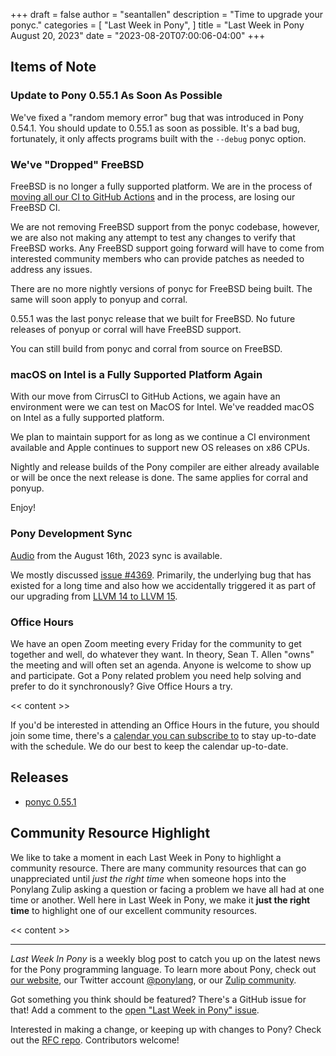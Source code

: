 +++
draft = false
author = "seantallen"
description = "Time to upgrade your ponyc."
categories = [
    "Last Week in Pony",
]
title = "Last Week in Pony August 20, 2023"
date = "2023-08-20T07:00:06-04:00"
+++

## Items of Note

### Update to Pony 0.55.1 As Soon As Possible

We've fixed a "random memory error" bug that was introduced in Pony 0.54.1. You should update to 0.55.1 as soon as possible. It's a bad bug, fortunately, it only affects programs built with the `--debug` ponyc option.

### We've "Dropped" FreeBSD

FreeBSD is no longer a fully supported platform. We are in the process of [moving all our CI to GitHub Actions](https://www.ponylang.io/blog/2023/08/last-week-in-pony-august-13-2023/#the-great-ci-move-is-underway) and in the process, are losing our FreeBSD CI.

We are not removing FreeBSD support from the ponyc codebase, however, we are also not making any attempt to test any changes to verify that FreeBSD works. Any FreeBSD support going forward will have to come from interested community members who can provide patches as needed to address any issues.

There are no more nightly versions of ponyc for FreeBSD being built. The same will soon apply to ponyup and corral.

0.55.1 was the last ponyc release that we built for FreeBSD. No future releases of ponyup or corral will have FreeBSD support.

You can still build from ponyc and corral from source on FreeBSD.

### macOS on Intel is a Fully Supported Platform Again

With our move from CirrusCI to GitHub Actions, we again have an environment were we can test on MacOS for Intel. We've readded macOS on Intel as a fully supported platform.

We plan to maintain support for as long as we continue a CI environment available and Apple continues to support new OS releases on x86 CPUs.

Nightly and release builds of the Pony compiler are either already available or will be once the next release is done. The same applies for corral and ponyup.

Enjoy!

### Pony Development Sync

[Audio](https://sync-recordings.ponylang.io/r/2023_08_15.m4a) from the August 16th, 2023 sync is available.

We mostly discussed [issue #4369](https://github.com/ponylang/ponyc/issues/4369). Primarily, the underlying bug that has existed for a long time and also how we accidentally triggered it as part of our upgrading from [LLVM 14 to LLVM 15](https://github.com/ponylang/ponyc/pull/4327).

### Office Hours

We have an open Zoom meeting every Friday for the community to get together and well, do whatever they want. In theory, Sean T. Allen "owns" the meeting and will often set an agenda. Anyone is welcome to show up and participate. Got a Pony related problem you need help solving and prefer to do it synchronously? Give Office Hours a try.

<< content >>

If you'd be interested in attending an Office Hours in the future, you should join some time, there's a [calendar you can subscribe to](https://calendar.google.com/calendar/ical/4465e68ae24131ae00461a40893f2637a2c9ac510e311a44ff78680e2f183ce3%40group.calendar.google.com/public/basic.ics) to stay up-to-date with the schedule. We do our best to keep the calendar up-to-date.

## Releases

- [ponyc 0.55.1](https://github.com/ponylang/ponyc/releases/tag/0.55.1)

## Community Resource Highlight

We like to take a moment in each Last Week in Pony to highlight a community resource. There are many community resources that can go unappreciated until _just the right time_ when someone hops into the Ponylang Zulip asking a question or facing a problem we have all had at one time or another. Well here in Last Week in Pony, we make it **just the right time** to highlight one of our excellent community resources.

<< content >>

---

_Last Week In Pony_ is a weekly blog post to catch you up on the latest news for the Pony programming language. To learn more about Pony, check out [our website](https://ponylang.io), our Twitter account [@ponylang](https://twitter.com/ponylang), or our [Zulip community](https://ponylang.zulipchat.com).

Got something you think should be featured? There's a GitHub issue for that! Add a comment to the [open "Last Week in Pony" issue](https://github.com/ponylang/ponylang.github.io/issues?q=is%3Aissue+is%3Aopen+label%3Alast-week-in-pony).

Interested in making a change, or keeping up with changes to Pony? Check out the [RFC repo](https://github.com/ponylang/rfcs). Contributors welcome!
